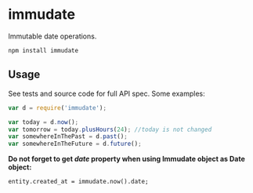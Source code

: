 # immudate
Immutable date operations.
```
npm install immudate
```

## Usage
See tests and source code for full API spec.
Some examples:

```javascript
var d = require('immudate');

var today = d.now();
var tomorrow = today.plusHours(24); //today is not changed
var somewhereInThePast = d.past();
var somewhereInTheFuture = d.future();
```

**Do not forget to get *date* property when using Immudate object as Date object:**
```
entity.created_at = immudate.now().date;
```
